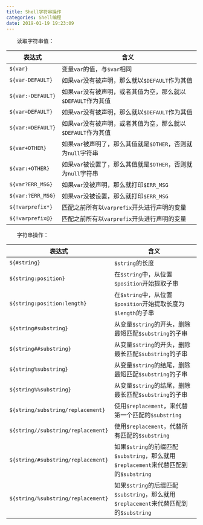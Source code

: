 ```yaml
---
title: Shell字符串操作
categories: Shell编程
date: 2019-01-19 19:23:09
---
```

&emsp;&emsp;读取字符串值：<!--more-->

表达式             | 含义
------------------|-----
`${var}`          | 变量`var`的值，与`$var`相同
`${var-DEFAULT}`  | 如果`var`没有被声明，那么就以`$DEFAULT`作为其值
`${var:-DEFAULT}` | 如果`var`没有被声明，或者其值为空，那么就以`$DEFAULT`作为其值
`${var=DEFAULT}`  | 如果`var`没有被声明，那么就以`$DEFAULT`作为其值
`${var:=DEFAULT}` | 如果`var`没有被声明，或者其值为空，那么就以`$DEFAULT`作为其值
`${var+OTHER}`    | 如果`var`被声明了，那么其值就是`$OTHER`，否则就为`null`字符串
`${var:+OTHER}`   | 如果`var`被设置了，那么其值就是`$OTHER`，否则就为`null`字符串
`${var?ERR_MSG}`  | 如果`var`没被声明，那么就打印`$ERR_MSG`
`${var:?ERR_MSG}` | 如果`var`没被设置，那么就打印`$ERR_MSG`
`${!varprefix*}`  | 匹配之前所有以`varprefix`开头进行声明的变量
`${!varprefix@}`  | 匹配之前所有以`varprefix`开头进行声明的变量

&emsp;&emsp;字符串操作：

表达式                             | 含义
-----------------------------------|-------
<code>${&#35;string}</code>        | `$string`的长度
`${string:position}`               | 在`$string`中，从位置`$position`开始提取子串
`${string:position:length}`        | 在`$string`中，从位置`$position`开始提取长度为`$length`的子串
`${string#substring}`              | 从变量`$string`的开头，删除最短匹配`$substring`的子串
`${string##substring}`             | 从变量`$string`的开头，删除最长匹配`$substring`的子串
`${string%substring}`              | 从变量`$string`的结尾，删除最短匹配`$substring`的子串
`${string%%substring}`             | 从变量`$string`的结尾，删除最长匹配`$substring`的子串
`${string/substring/replacement}`  | 使用`$replacement`，来代替第一个匹配的`$substring`
`${string//substring/replacement}` | 使用`$replacement`，代替所有匹配的`$substring`
`${string/#substring/replacement}` | 如果`$string`的前缀匹配`$substring`，那么就用`$replacement`来代替匹配到的`$substring`
`${string/%substring/replacement}` | 如果`$string`的后缀匹配`$substring`，那么就用`$replacement`来代替匹配到的`$substring`